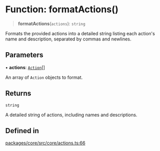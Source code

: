 # Function: formatActions()

> **formatActions**(`actions`): `string`

Formats the provided actions into a detailed string listing each action's name and description, separated by commas and newlines.

## Parameters

• **actions**: [`Action`](../interfaces/Action.md)[]

An array of `Action` objects to format.

## Returns

`string`

A detailed string of actions, including names and descriptions.

## Defined in

[packages/core/src/core/actions.ts:66](https://github.com/ai16z/eliza/blob/d30d0a6e4929f1f9ad2fee78a425cc005922c069/packages/core/src/core/actions.ts#L66)

